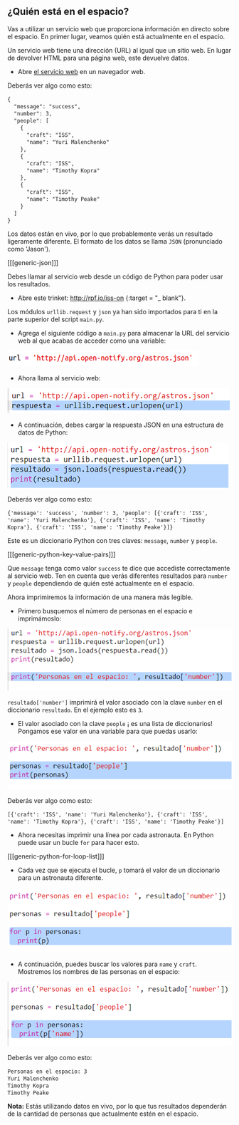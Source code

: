 ## ¿Quién está en el espacio?

Vas a utilizar un servicio web que proporciona información en directo sobre el espacio. En primer lugar, veamos quién está actualmente en el espacio.

Un servicio web tiene una dirección (URL) al igual que un sitio web. En lugar de devolver HTML para una página web, este devuelve datos.

+ Abre <a href="http://api.open-notify.org/astros.json" target="_blank">el servicio web</a> en un navegador web.

Deberás ver algo como esto:

    {
      "message": "success",
      "number": 3,
      "people": [
        {
          "craft": "ISS",
          "name": "Yuri Malenchenko"
        },
        {
          "craft": "ISS",
          "name": "Timothy Kopra"
        },
        {
          "craft": "ISS",
          "name": "Timothy Peake"
        }
      ]
    }
    

Los datos están en vivo, por lo que probablemente verás un resultado ligeramente diferente. El formato de los datos se llama `JSON` (pronunciado como 'Jason').

[[[generic-json]]]

Debes llamar al servicio web desde un código de Python para poder usar los resultados.

+ Abre este trinket: <http://rpf.io/iss-on> {:target = "_ blank"}.

Los módulos `urllib.request` y `json` ya han sido importados para ti en la parte superior del script `main.py`.

+ Agrega el siguiente código a `main.py` para almacenar la URL del servicio web al que acabas de acceder como una variable:

![captura de pantalla](images/iss-url.png)

+ Ahora llama al servicio web:

![captura de pantalla](images/iss-request.png)

+ A continuación, debes cargar la respuesta JSON en una estructura de datos de Python:

![captura de pantalla](images/iss-result.png)

Deberás ver algo como esto:

    {'message': 'success', 'number': 3, 'people': [{'craft': 'ISS', 'name': 'Yuri Malenchenko'}, {'craft': 'ISS', 'name': 'Timothy Kopra'}, {'craft': 'ISS', 'name': 'Timothy Peake'}]}
    

Este es un diccionario Python con tres claves: `message`, `number` y `people`.

[[[generic-python-key-value-pairs]]]

Que `message` tenga como valor `success` te dice que accediste correctamente al servicio web. Ten en cuenta que verás diferentes resultados para `number` y `people` dependiendo de quién esté actualmente en el espacio.

Ahora imprimiremos la información de una manera más legible.

+ Primero busquemos el número de personas en el espacio e imprimámoslo:

![captura de pantalla](images/iss-number.png)

`resultado['number']` imprimirá el valor asociado con la clave `number` en el diccionario `resultado`. En el ejemplo esto es `3`.

+ El valor asociado con la clave `people` ¡ es una lista de diccionarios! Pongamos ese valor en una variable para que puedas usarlo:

![captura de pantalla](images/iss-people.png)

Deberás ver algo como esto:

    [{'craft': 'ISS', 'name': 'Yuri Malenchenko'}, {'craft': 'ISS', 'name': 'Timothy Kopra'}, {'craft': 'ISS', 'name': 'Timothy Peake'}]
    

+ Ahora necesitas imprimir una línea por cada astronauta. En Python puede usar un bucle `for` para hacer esto.

[[[generic-python-for-loop-list]]]

+ Cada vez que se ejecuta el bucle, `p` tomará el valor de un diccionario para un astronauta diferente.

![captura de pantalla](images/iss-people-1a.png)

+ A continuación, puedes buscar los valores para `name` y `craft`. Mostremos los nombres de las personas en el espacio:

![captura de pantalla](images/iss-people-2.png)

Deberás ver algo como esto:

    Personas en el espacio: 3
    Yuri Malenchenko
    Timothy Kopra
    Timothy Peake
    

**Nota:** Estás utilizando datos en vivo, por lo que tus resultados dependerán de la cantidad de personas que actualmente estén en el espacio.